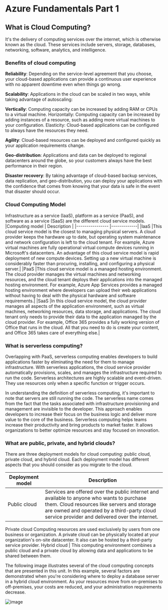 # Azure Fundamentals Part 1
## What is Cloud Computing?
It's the delivery of computing services over the internet, which is otherwise known as the cloud. These services include servers, storage, databases, networking, software, analytics, and intelligence. 

### Benefits of cloud computing
**Reliability**: Depending on the service-level agreement that you choose, your cloud-based applications can provide a continuous user experience with no apparent downtime even when things go wrong.

**Scalability**: Applications in the cloud can be scaled in two ways, while taking advantage of autoscaling:

**Vertically**: Computing capacity can be increased by adding RAM or CPUs to a virtual machine.
Horizontally: Computing capacity can be increased by adding instances of a resource, such as adding more virtual machines to your configuration.
Elasticity: Cloud-based applications can be configured to always have the resources they need.

**Agility**: Cloud-based resources can be deployed and configured quickly as your application requirements change.

**Geo-distribution**: Applications and data can be deployed to regional datacenters around the globe, so your customers always have the best performance in their region.

**Disaster recovery**: By taking advantage of cloud-based backup services, data replication, and geo-distribution, you can deploy your applications with the confidence that comes from knowing that your data is safe in the event that disaster should occur.

### Cloud Computing Model
Infrastructure as a service (IaaS), platform as a service (PaaS), and software as a service (SaaS) are the different cloud service models. 
|Computing model	| Description |
|---------------- |-------------|
|IaaS |This cloud service model is the closest to managing physical servers. A cloud provider keeps the hardware up to date, but operating system maintenance and network configuration is left to the cloud tenant. For example, Azure virtual machines are fully operational virtual compute devices running in Microsoft's datacenters. An advantage of this cloud service model is rapid deployment of new compute devices. Setting up a new virtual machine is considerably faster than procuring, installing, and configuring a physical server.|
|PaaS	|This cloud service model is a managed hosting environment. The cloud provider manages the virtual machines and networking resources, and the cloud tenant deploys their applications into the managed hosting environment. For example, Azure App Services provides a managed hosting environment where developers can upload their web applications without having to deal with the physical hardware and software requirements.|
|SaaS	|In this cloud service model, the cloud provider manages all aspects of the application environment, such as virtual machines, networking resources, data storage, and applications. The cloud tenant only needs to provide their data to the application managed by the cloud provider. For example, Office 365 provides a fully working version of Office that runs in the cloud. All that you need to do is create your content, and Office 365 takes care of everything else.|

### What is serverless computing?
Overlapping with PaaS, serverless computing enables developers to build applications faster by eliminating the need for them to manage infrastructure. With serverless applications, the cloud service provider automatically provisions, scales, and manages the infrastructure required to run the code. Serverless architectures are highly scalable and event-driven. They use resources only when a specific function or trigger occurs.

In understanding the definition of serverless computing, it's important to note that servers are still running the code. The serverless name comes from the fact that the tasks associated with infrastructure provisioning and management are invisible to the developer. This approach enables developers to increase their focus on the business logic and deliver more value to the core of the business. Serverless computing helps teams increase their productivity and bring products to market faster. It allows organizations to better optimize resources and stay focused on innovation.

### What are public, private, and hybrid clouds?
There are three deployment models for cloud computing: public cloud, private cloud, and hybrid cloud. Each deployment model has different aspects that you should consider as you migrate to the cloud.

Deployment model |	Description
---------------- | -------------
Public cloud |	Services are offered over the public internet and available to anyone who wants to purchase them. Cloud resources like servers and storage are owned and operated by a third-party cloud service provider and delivered over the internet.
Private cloud	Computing resources are used exclusively by users from one business or organization. A private cloud can be physically located at your organization's on-site datacenter. It also can be hosted by a third-party service provider.
Hybrid cloud	| This computing environment combines a public cloud and a private cloud by allowing data and applications to be shared between them.

The following image illustrates several of the cloud computing concepts that are presented in this unit. In this example, several factors are demonstrated when you're considering where to deploy a database server in a hybrid cloud environment. As your resources move from on-premises to off-premises, your costs are reduced, and your administration requirements decrease.

![image]('cloud-computing-continuum.png')
